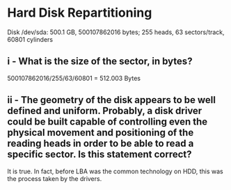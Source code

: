 # Hard Disk Repartitioning

Disk /dev/sda: 500.1 GB, 500107862016 bytes; 255 heads, 63 sectors/track, 60801 cylinders

## i - What is the size of the sector, in bytes?

500107862016/255/63/60801 = 512.003 Bytes

## ii -  The geometry of the disk appears to be well defined and uniform. Probably, a disk driver could be built capable of controlling even the physical movement and positioning of the reading heads in order to be able to read a specific sector. Is this statement correct?

It is true. In fact, before LBA was the common technology on HDD, this was the process taken by the drivers.